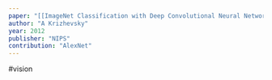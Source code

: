 ```yaml
---
paper: "[[ImageNet Classification with Deep Convolutional Neural Networks.pdf]]"
author: "A Krizhevsky"
year: 2012
publisher: "NIPS"
contribution: "AlexNet"
---
```

#vision 